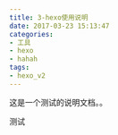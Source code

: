 ```yaml
---
title: 3-hexo使用说明
date: 2017-03-23 15:13:47
categories:
- 工具
- hexo
- hahah
tags:
- hexo_v2
---
```


这是一个测试的说明文档。。



测试
